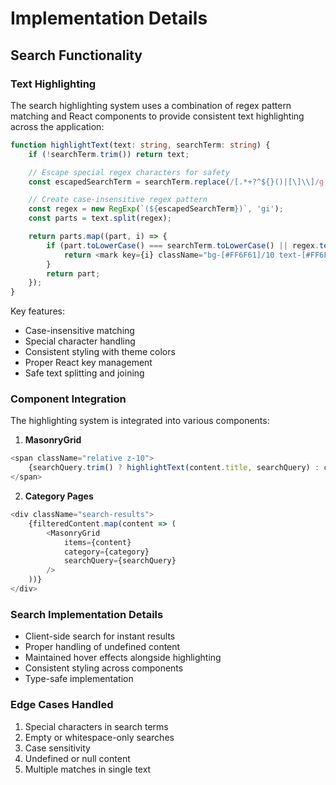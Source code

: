 # Implementation Details

## Search Functionality

### Text Highlighting
The search highlighting system uses a combination of regex pattern matching and React components to provide consistent text highlighting across the application:

```typescript
function highlightText(text: string, searchTerm: string) {
    if (!searchTerm.trim()) return text;

    // Escape special regex characters for safety
    const escapedSearchTerm = searchTerm.replace(/[.*+?^${}()|[\]\\]/g, '\\$&');

    // Create case-insensitive regex pattern
    const regex = new RegExp(`(${escapedSearchTerm})`, 'gi');
    const parts = text.split(regex);

    return parts.map((part, i) => {
        if (part.toLowerCase() === searchTerm.toLowerCase() || regex.test(part)) {
            return <mark key={i} className="bg-[#FF6F61]/10 text-[#FF6F61] px-1 rounded">{part}</mark>;
        }
        return part;
    });
}
```

Key features:
- Case-insensitive matching
- Special character handling
- Consistent styling with theme colors
- Proper React key management
- Safe text splitting and joining

### Component Integration
The highlighting system is integrated into various components:

1. **MasonryGrid**
```typescript
<span className="relative z-10">
    {searchQuery.trim() ? highlightText(content.title, searchQuery) : content.title}
</span>
```

2. **Category Pages**
```typescript
<div className="search-results">
    {filteredContent.map(content => (
        <MasonryGrid 
            items={content} 
            category={category} 
            searchQuery={searchQuery} 
        />
    ))}
</div>
```

### Search Implementation Details
- Client-side search for instant results
- Proper handling of undefined content
- Maintained hover effects alongside highlighting
- Consistent styling across components
- Type-safe implementation

### Edge Cases Handled
1. Special characters in search terms
2. Empty or whitespace-only searches
3. Case sensitivity
4. Undefined or null content
5. Multiple matches in single text 